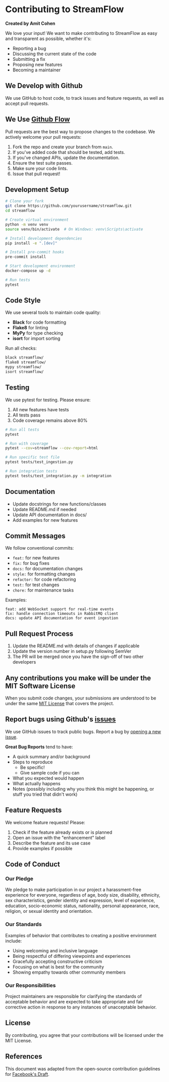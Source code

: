 # Contributing to StreamFlow

**Created by Amit Cohen**

We love your input! We want to make contributing to StreamFlow as easy and transparent as possible, whether it's:

- Reporting a bug
- Discussing the current state of the code
- Submitting a fix
- Proposing new features
- Becoming a maintainer

## We Develop with Github

We use GitHub to host code, to track issues and feature requests, as well as accept pull requests.

## We Use [Github Flow](https://guides.github.com/introduction/flow/index.html)

Pull requests are the best way to propose changes to the codebase. We actively welcome your pull requests:

1. Fork the repo and create your branch from `main`.
2. If you've added code that should be tested, add tests.
3. If you've changed APIs, update the documentation.
4. Ensure the test suite passes.
5. Make sure your code lints.
6. Issue that pull request!

## Development Setup

```bash
# Clone your fork
git clone https://github.com/yourusername/streamflow.git
cd streamflow

# Create virtual environment
python -m venv venv
source venv/bin/activate  # On Windows: venv\Scripts\activate

# Install development dependencies
pip install -e ".[dev]"

# Install pre-commit hooks
pre-commit install

# Start development environment
docker-compose up -d

# Run tests
pytest
```

## Code Style

We use several tools to maintain code quality:

- **Black** for code formatting
- **Flake8** for linting
- **MyPy** for type checking
- **isort** for import sorting

Run all checks:
```bash
black streamflow/
flake8 streamflow/
mypy streamflow/
isort streamflow/
```

## Testing

We use pytest for testing. Please ensure:

1. All new features have tests
2. All tests pass
3. Code coverage remains above 80%

```bash
# Run all tests
pytest

# Run with coverage
pytest --cov=streamflow --cov-report=html

# Run specific test file
pytest tests/test_ingestion.py

# Run integration tests
pytest tests/test_integration.py -m integration
```

## Documentation

- Update docstrings for new functions/classes
- Update README.md if needed
- Update API documentation in docs/
- Add examples for new features

## Commit Messages

We follow conventional commits:

- `feat:` for new features
- `fix:` for bug fixes
- `docs:` for documentation changes
- `style:` for formatting changes
- `refactor:` for code refactoring
- `test:` for test changes
- `chore:` for maintenance tasks

Examples:
```
feat: add WebSocket support for real-time events
fix: handle connection timeouts in RabbitMQ client
docs: update API documentation for event ingestion
```

## Pull Request Process

1. Update the README.md with details of changes if applicable
2. Update the version number in setup.py following SemVer
3. The PR will be merged once you have the sign-off of two other developers

## Any contributions you make will be under the MIT Software License

When you submit code changes, your submissions are understood to be under the same [MIT License](LICENSE) that covers the project.

## Report bugs using Github's [issues](https://github.com/amitcohen/streamflow/issues)

We use GitHub issues to track public bugs. Report a bug by [opening a new issue](https://github.com/amitcohen/streamflow/issues/new).

**Great Bug Reports** tend to have:

- A quick summary and/or background
- Steps to reproduce
  - Be specific!
  - Give sample code if you can
- What you expected would happen
- What actually happens
- Notes (possibly including why you think this might be happening, or stuff you tried that didn't work)

## Feature Requests

We welcome feature requests! Please:

1. Check if the feature already exists or is planned
2. Open an issue with the "enhancement" label
3. Describe the feature and its use case
4. Provide examples if possible

## Code of Conduct

### Our Pledge

We pledge to make participation in our project a harassment-free experience for everyone, regardless of age, body size, disability, ethnicity, sex characteristics, gender identity and expression, level of experience, education, socio-economic status, nationality, personal appearance, race, religion, or sexual identity and orientation.

### Our Standards

Examples of behavior that contributes to creating a positive environment include:

- Using welcoming and inclusive language
- Being respectful of differing viewpoints and experiences
- Gracefully accepting constructive criticism
- Focusing on what is best for the community
- Showing empathy towards other community members

### Our Responsibilities

Project maintainers are responsible for clarifying the standards of acceptable behavior and are expected to take appropriate and fair corrective action in response to any instances of unacceptable behavior.

## License

By contributing, you agree that your contributions will be licensed under the MIT License.

## References

This document was adapted from the open-source contribution guidelines for [Facebook's Draft](https://github.com/facebook/draft-js/blob/a9316a723f9e918afde44dea68b5f9f39b7d9b00/CONTRIBUTING.md).
